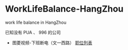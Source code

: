 # WorkLifeBalance-HangZhou 
work life balance in HangZhou


已知没有 PUA 、 996 的公司

- 图菱视频-下班断电（文一西路） [职位列表](https://www.zhipin.com/gongsir/db54cae57c8f5e571HF42dq4EA~~.html?ka=company-jobs)